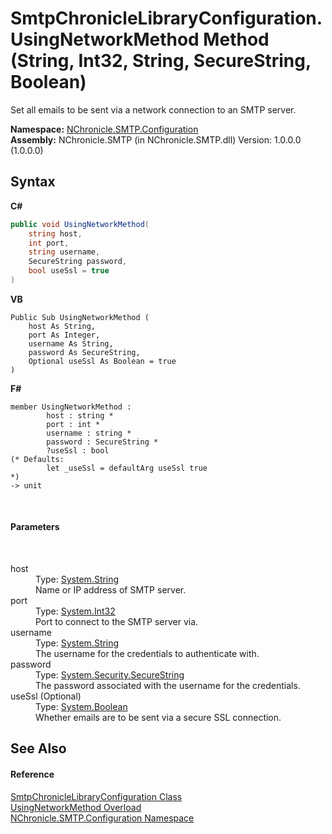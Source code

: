 # SmtpChronicleLibraryConfiguration.UsingNetworkMethod Method (String, Int32, String, SecureString, Boolean)
 

Set all emails to be sent via a network connection to an SMTP server.

**Namespace:**&nbsp;<a href="N_NChronicle_SMTP_Configuration.md">NChronicle.SMTP.Configuration</a><br />**Assembly:**&nbsp;NChronicle.SMTP (in NChronicle.SMTP.dll) Version: 1.0.0.0 (1.0.0.0)

## Syntax

**C#**<br />
``` C#
public void UsingNetworkMethod(
	string host,
	int port,
	string username,
	SecureString password,
	bool useSsl = true
)
```

**VB**<br />
``` VB
Public Sub UsingNetworkMethod ( 
	host As String,
	port As Integer,
	username As String,
	password As SecureString,
	Optional useSsl As Boolean = true
)
```

**F#**<br />
``` F#
member UsingNetworkMethod : 
        host : string * 
        port : int * 
        username : string * 
        password : SecureString * 
        ?useSsl : bool 
(* Defaults:
        let _useSsl = defaultArg useSsl true
*)
-> unit 

```

<br />

#### Parameters
&nbsp;<dl><dt>host</dt><dd>Type: <a href="http://msdn2.microsoft.com/en-us/library/s1wwdcbf" target="_blank">System.String</a><br />Name or IP address of SMTP server.</dd><dt>port</dt><dd>Type: <a href="http://msdn2.microsoft.com/en-us/library/td2s409d" target="_blank">System.Int32</a><br />Port to connect to the SMTP server via.</dd><dt>username</dt><dd>Type: <a href="http://msdn2.microsoft.com/en-us/library/s1wwdcbf" target="_blank">System.String</a><br />The username for the credentials to authenticate with.</dd><dt>password</dt><dd>Type: <a href="http://msdn2.microsoft.com/en-us/library/7kt014s1" target="_blank">System.Security.SecureString</a><br />The password associated with the username for the credentials.</dd><dt>useSsl (Optional)</dt><dd>Type: <a href="http://msdn2.microsoft.com/en-us/library/a28wyd50" target="_blank">System.Boolean</a><br />Whether emails are to be sent via a secure SSL connection.</dd></dl>

## See Also


#### Reference
<a href="T_NChronicle_SMTP_Configuration_SmtpChronicleLibraryConfiguration.md">SmtpChronicleLibraryConfiguration Class</a><br /><a href="Overload_NChronicle_SMTP_Configuration_SmtpChronicleLibraryConfiguration_UsingNetworkMethod.md">UsingNetworkMethod Overload</a><br /><a href="N_NChronicle_SMTP_Configuration.md">NChronicle.SMTP.Configuration Namespace</a><br />
